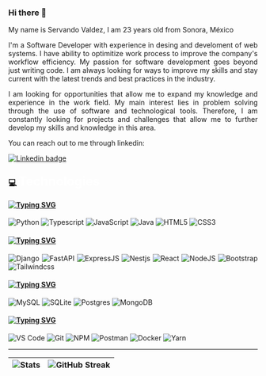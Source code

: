 ### Hi there 👋

<div align="justify">
My name is Servando Valdez, I am 23 years old from Sonora, México 

I'm a Software Developer with experience in desing and develoment of  web systems. I have ability to optimitize work process to improve the company's workflow efficiency. 
My passion for software development goes beyond just writing code. I am always looking for ways to improve my skills and stay current with the latest trends and best practices in the industry.

I am looking for opportunities that allow me to expand my knowledge and experience in the work field. My main interest lies in problem solving through the use of software and technological tools. Therefore, I am constantly looking for projects and challenges that allow me to further develop my skills and knowledge in this area.

You can reach out to me through linkedin:

[![Linkedin badge](https://img.shields.io/badge/-Servando-blue?logo=Linkedin&logoColor=white)](https://www.linkedin.com/in/servando-valdez-435b69254/)


### 💻 <span style="color:white;font-size:25px;">Technologies</span>



#### [![Typing SVG](https://readme-typing-svg.herokuapp.com?font=Fira+Code&duration=7000&color=F7F7F7&repeat=false&width=435&lines=Languages)](https://git.io/typing-svg)

![Python](https://img.shields.io/badge/-Python-3670A0?logo=python&logoColor=white)
![Typescript](https://img.shields.io/badge/-TypeScript-1498FA?logo=typescript&logoColor=white)
![JavaScript](https://img.shields.io/badge/-JavaScript-F7DF1C?logo=javascript&logoColor=black&color=F7DF1C)
![Java](https://img.shields.io/badge/-Java-ED8B00?logo=openjdk&logoColor=white)
![HTML5](https://img.shields.io/badge/-HTML5-E44D27?logo=html5&logoColor=ffffff)
![CSS3](https://img.shields.io/badge/-CSS3-1572B6?logo=css3)

#### [![Typing SVG](https://readme-typing-svg.herokuapp.com?font=Fira+Code&duration=7000&color=F7F7F7&repeat=false&width=435&lines=Frameworks)](https://git.io/typing-svg)

![Django](https://img.shields.io/badge/Django-1ea06e?logo=django&logoColor=white)
![FastAPI](https://img.shields.io/badge/FastAPI-009688?logo=fastapi&logoColor=white)
![ExpressJS](https://img.shields.io/badge/Express-9DA6AD?logo=express&logoColor=white)
![Nestjs](https://img.shields.io/badge/-NestJS-E0234E?logo=nestjs&logoColor=ffffff&style=flat)
![React](https://img.shields.io/badge/React-white?logo=react&logoColor=blue)
![NodeJS](https://img.shields.io/badge/NodeJS-98729?&logo=node.js&logoColor=white)
![Bootstrap](https://img.shields.io/badge/Bootstrap-563D7C?logo=bootstrap&logoColor=white)
![Tailwindcss](https://img.shields.io/badge/Tailwindcss-0F172A?&logo=tailwindcss)


#### [![Typing SVG](https://readme-typing-svg.herokuapp.com?font=Fira+Code&duration=7000&color=F7F7F7&repeat=false&width=435&lines=Databases)](https://git.io/typing-svg)

![MySQL](https://img.shields.io/badge/MySQL-1572B6?logo=mysql&logoColor=white)
![SQLite](https://img.shields.io/badge/SQLite-07405e?logo=sqlite&logoColor=white)
![Postgres](https://img.shields.io/badge/Postgres-316192?logo=postgresql&logoColor=white)
![MongoDB](https://img.shields.io/badge/MongoDB-13A822?logo=mongodb&logoColor=white)


#### [![Typing SVG](https://readme-typing-svg.herokuapp.com?font=Fira+Code&duration=7000&color=F7F7F7&repeat=false&width=435&lines=Tools)](https://git.io/typing-svg)

![VS Code](https://img.shields.io/badge/-VSCode-007ACC?logo=visual-studio-code)
![Git](https://img.shields.io/badge/-Git-F05032?logo=git&logoColor=ffffff)
![NPM](https://img.shields.io/badge/NPM-%23000000.svg?logo=npm&logoColor=white)
![Postman](https://img.shields.io/badge/Postman-FF6C37?&logo=postman&logoColor=white)
![Docker](https://img.shields.io/badge/Docker-0db7ed?logo=docker&logoColor=white)
![Yarn](https://img.shields.io/badge/Yarn-1572B6?logo=yarn&logoColor=white)




---
|![Stats](https://github-readme-stats.vercel.app/api?username=Servando-Valdez&show_icons=true&theme=dark) | ![GitHub Streak](https://github-readme-streak-stats.herokuapp.com?user=Servando-Valdez&theme=dark)|
| - | - |

<!--
**Servando-Valdez/Servando-Valdez** is a ✨ _special_ ✨ repository because its `README.md` (this file) appears on your GitHub profile.

Here are some ideas to get you started:

- 🔭 I’m currently working on ...
- 🌱 I’m currently learning ...
- 👯 I’m looking to collaborate on ...
- 🤔 I’m looking for help with ...
- 💬 Ask me about ...
- 📫 How to reach me: ...
- 😄 Pronouns: ...
- ⚡ Fun fact: ...
-->
